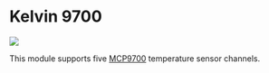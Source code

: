 <h1>Kelvin 9700</h1>

<img src="http://grodansparadis.com/images/vscp_logo.jpg" />

This module supports five <a href="http://www.microchip.com/wwwproducts/Devices.aspx?dDocName=en022289">MCP9700</a> 
temperature sensor channels.
